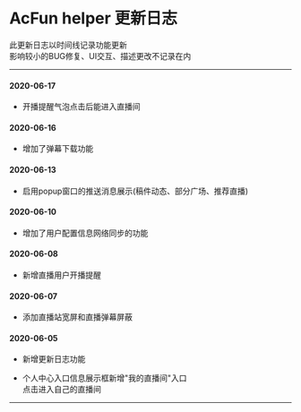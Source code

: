 # AcFun helper 更新日志

此更新日志以时间线记录功能更新  
影响较小的BUG修复、UI交互、描述更改不记录在内
<hr>


#### 2020-06-17

- 开播提醒气泡点击后能进入直播间

#### 2020-06-16

- 增加了弹幕下载功能

#### 2020-06-13

- 启用popup窗口的推送消息展示(稿件动态、部分广场、推荐直播)

#### 2020-06-10

- 增加了用户配置信息网络同步的功能

#### 2020-06-08

- 新增直播用户开播提醒

#### 2020-06-07

- 添加直播站宽屏和直播弹幕屏蔽

#### 2020-06-05

- 新增更新日志功能


- 个人中心入口信息展示框新增"我的直播间"入口  
点击进入自己的直播间

<hr>

